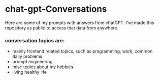 # chat-gpt-Conversations
Here are some of my prompts with answers from chatGPT. I've made this repository as public to access that data from anywhere.

### conversation topics are:
- mainly frontend related topics, such as programming, work, common daily problems
- prompt engineering
- misc topics about my hobbies
- living healthy life
